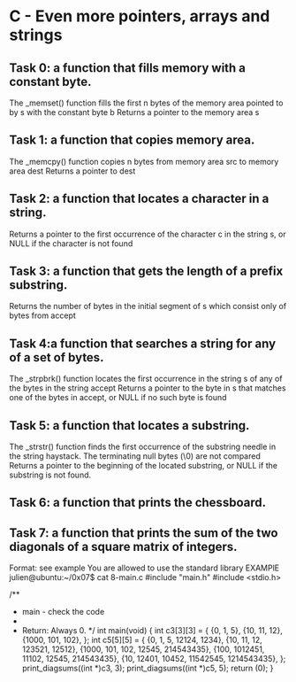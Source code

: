 # C - Even more pointers, arrays and strings


## Task 0: a function that fills memory with a constant byte.
The _memset() function fills the first n bytes of the memory area pointed to by s with the constant byte b
Returns a pointer to the memory area s

## Task 1: a function that copies memory area.
The _memcpy() function copies n bytes from memory area src to memory area dest
Returns a pointer to dest

## Task 2: a function that locates a character in a string.
Returns a pointer to the first occurrence of the character c in the string s, or NULL if the character is not found

## Task 3: a function that gets the length of a prefix substring.
Returns the number of bytes in the initial segment of s which consist only of bytes from accept

## Task 4:a function that searches a string for any of a set of bytes.
The _strpbrk() function locates the first occurrence in the string s of any of the bytes in the string accept
Returns a pointer to the byte in s that matches one of the bytes in accept, or NULL if no such byte is found

## Task 5: a function that locates a substring.
The _strstr() function finds the first occurrence of the substring needle in the string haystack.
The terminating null bytes (\0) are not compared
Returns a pointer to the beginning of the located substring, or NULL if the substring is not found.

## Task 6: a function that prints the chessboard.

## Task 7: a function that prints the sum of the two diagonals of a square matrix of integers.
Format: see example
You are allowed to use the standard library
EXAMPlE
julien@ubuntu:~/0x07$ cat 8-main.c
#include "main.h"
#include <stdio.h>

/**
 * main - check the code
 *
 * Return: Always 0.
 */
int main(void)
{
    int c3[3][3] = {
        {0, 1, 5},
        {10, 11, 12},
        {1000, 101, 102},
    };
    int c5[5][5] = {
        {0, 1, 5, 12124, 1234},
        {10, 11, 12, 123521, 12512},
        {1000, 101, 102, 12545, 214543435},
        {100, 1012451, 11102, 12545, 214543435},
        {10, 12401, 10452, 11542545, 1214543435},
    };
    print_diagsums((int *)c3, 3);
    print_diagsums((int *)c5, 5);
    return (0);
}
